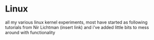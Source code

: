 # Linux
all my various linux kernel experiments, most have started as following tutorials from Nir Lichtman (insert link) and i've added little bits to mess around with functionality
